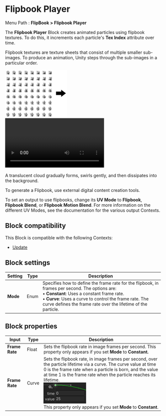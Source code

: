 # Flipbook Player

Menu Path : **FlipBook > Flipbook Player**

The **Flipbook Player** Block creates animated particles using flipbook textures. To do this, it increments each particle's **Tex Index** attribute over time.

Flipbook textures are texture sheets that consist of multiple smaller sub-images. To produce an animation, Unity steps through the sub-images in a particular order.

![Cloud-shaped blocks representing stages in a sprite sheet.](Images/Block-FlipbookPlayerExampleLHS.png)<video src="Images/Block-FlipbookPlayerExampleRHS.mp4" Title="A translucent cloud gradually forms, swirls gently, and then dissipates into the background." width="320" height="auto" autoplay="true" loop="true" controls></video>

A translucent cloud gradually forms, swirls gently, and then dissipates into the background.


To generate a Flipbook, use external digital content creation tools.

To set an output to use flipbooks, change its **UV Mode** to **Flipbook**, **Flipbook Blend**, or **Flipbook Motion Blend**. For more information on the different UV Modes, see the documentation for the various output Contexts.

## Block compatibility

This Block is compatible with the following Contexts:

- [Update](Context-Update.md)

## Block settings

| **Setting** | **Type** | **Description**                                              |
| ----------- | -------- | ------------------------------------------------------------ |
| **Mode**    | Enum     | Specifies how to define the frame rate for the flipbook, in frames per second. The options are:<br/>&#8226; **Constant**: Uses a constant frame rate.<br/>&#8226; **Curve**: Uses a curve to control the frame rate. The curve defines the frame rate over the lifetime of the particle. |

## Block properties

| **Input**      | **Type** | **Description**                                              |
| -------------- | -------- | ------------------------------------------------------------ |
| **Frame Rate** | Float    | Sets the flipbook rate in image frames per second. This property only appears if you set **Mode** to **Constant.** |
| **Frame Rate** | Curve    | Sets the flipbook rate, in image frames per second,  over the particle lifetime via a curve. The curve value at time 0 is the frame rate when a particle is born, and the value at time 1 is the frame rate when the particle reaches its lifetime.<br/>![img](Images/Block-FlipbookPlayerFrameRateCurve.png)<br/>This property only appears if you set **Mode** to **Constant**. |
